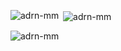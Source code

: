 <p><img align="left" src="https://github-readme-stats.vercel.app/api/top-langs?username=adrn-mm&show_icons=true&locale=en&layout=compact" alt="adrn-mm" /></p>

<p>&nbsp;<img align="center" src="https://github-readme-stats.vercel.app/api?username=adrn-mm&show_icons=true&locale=en" alt="adrn-mm" /></p>

<p><img align="center" src="https://github-readme-streak-stats.herokuapp.com/?user=adrn-mm&" alt="adrn-mm" /></p>
